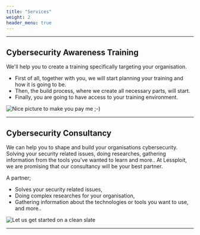 ```yaml
---
title: "Services"
weight: 2
header_menu: true
---
```


---

## Cybersecurity Awareness Training

We'll help you to create a training specifically targeting your organisation. 
- First of all, together with you, we will start planning your training and how it is going to be. 
- Then, the build process, where we create all necessary parts, will start.
- Finally, you are going to have access to your training environment.

![Nice picture to make you pay me ;-)](images/t1.png)

---

## Cybersecurity Consultancy 

We can help you to shape and build your organisations cybersecurity. 
Solving your security related issues, doing researches, gathering information from the tools you've wanted to learn and more..
At Lessploit, we are promising that our consultancy will be your best partner.

A partner;
- Solves your security related issues,
- Doing complex researches for your organisation,
- Gathering information about the technologies or tools you want to use, and more..

![Let us get started on a clean slate](images/con.png)

---
